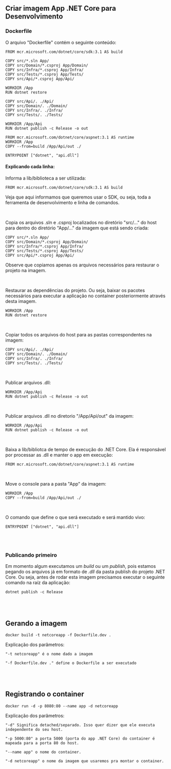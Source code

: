 ## Criar imagem App .NET Core para Desenvolvimento

### Dockerfile

O arquivo "Dockerfile" contém o seguinte conteúdo:

```
FROM mcr.microsoft.com/dotnet/core/sdk:3.1 AS build

COPY src/*.sln App/
COPY src/Domain/*.csproj App/Domain/
COPY src/Infra/*.csproj App/Infra/
COPY src/Tests/*.csproj App/Tests/
COPY src/Api/*.csproj App/Api/

WORKDIR /App
RUN dotnet restore

COPY src/Api/. ./Api/
COPY src/Domain/. ./Domain/
COPY src/Infra/. ./Infra/
COPY src/Tests/. ./Tests/

WORKDIR /App/Api
RUN dotnet publish -c Release -o out

FROM mcr.microsoft.com/dotnet/core/aspnet:3.1 AS runtime
WORKDIR /App
COPY --from=build /App/Api/out ./

ENTRYPOINT ["dotnet", "api.dll"]
``` 

#### Explicando cada linha:

Informa a lib/biblioteca a ser utilizada:
```
FROM mcr.microsoft.com/dotnet/core/sdk:3.1 AS build
``` 
Veja que aqui informamos que queremos usar o SDK, ou seja, toda a ferramenta de desenvolvimento e linha de comandos.

<br>

Copia os arquivos .sln e .csproj localizados no diretório "src/..." do host para dentro do diretório "App/..." da imagem que está sendo criada:
```
COPY src/*.sln App/
COPY src/Domain/*.csproj App/Domain/
COPY src/Infra/*.csproj App/Infra/
COPY src/Tests/*.csproj App/Tests/
COPY src/Api/*.csproj App/Api/
``` 
Observe que copiamos apenas os arquivos necessários para restaurar o projeto na imagem.

<br>

Restaurar as dependências do projeto. Ou seja, baixar os pacotes necessários para executar a aplicação no container posteriormente através desta imagem.
```
WORKDIR /App
RUN dotnet restore
``` 

<br>

Copiar todos os arquivos do host para as pastas correspondentes na imagem:
```
COPY src/Api/. ./Api/
COPY src/Domain/. ./Domain/
COPY src/Infra/. ./Infra/
COPY src/Tests/. ./Tests/
``` 

<br>

Publicar arquivos .dll:
```
WORKDIR /App/Api
RUN dotnet publish -c Release -o out
``` 

<br>

Publicar arquivos .dll no diretorio "/App/Api/out" da imagem:
```
WORKDIR /App/Api
RUN dotnet publish -c Release -o out
``` 

<br>

Baixa a lib/bibliotca de tempo de execução do .NET Core. Ela é responsável por processar as .dll e manter o app em execução:
```
FROM mcr.microsoft.com/dotnet/core/aspnet:3.1 AS runtime
```

<br>

Move o console para a pasta "App" da imagem:
```
WORKDIR /App
COPY --from=build /App/Api/out ./
```

<br>

O comando que define o que será executado e será mantido vivo:
```
ENTRYPOINT ["dotnet", "api.dll"]
```


<br>
<br>



### Publicando primeiro
Em momento algum executamos um _build_ ou um _publish_, pois estamos pegando os arquivos já em formato de _.dll_ da pasta publish do projeto .NET Core. Ou seja, antes de rodar esta imagem precisamos executar o seguinte comando na raíz da aplicação:

```
dotnet publish -c Release
```

<br>
<br>


## Gerando a imagem
```
docker build -t netcoreapp -f Dockerfile.dev .
```

Explicação dos parâmetros:
```
"-t netcoreapp" é o nome dado a imagem

"-f Dockerfile.dev ." define o Dockerfile a ser executado
```

<br>
<br>


## Registrando o container
```
docker run -d -p 8080:80 --name app -d netcoreapp
```

Explicação dos parâmetros:

```
"-d" Significa detached/separado. Isso quer dizer que ele executa independente do seu host.

"-p 5000:80" a porta 5000 (porta do app .NET Core) do container é mapeada para a porta 80 do host.

"--name app" o nome do container.

"-d netcoreapp" o nome da imagem que usaremos pra montar o container.
```

